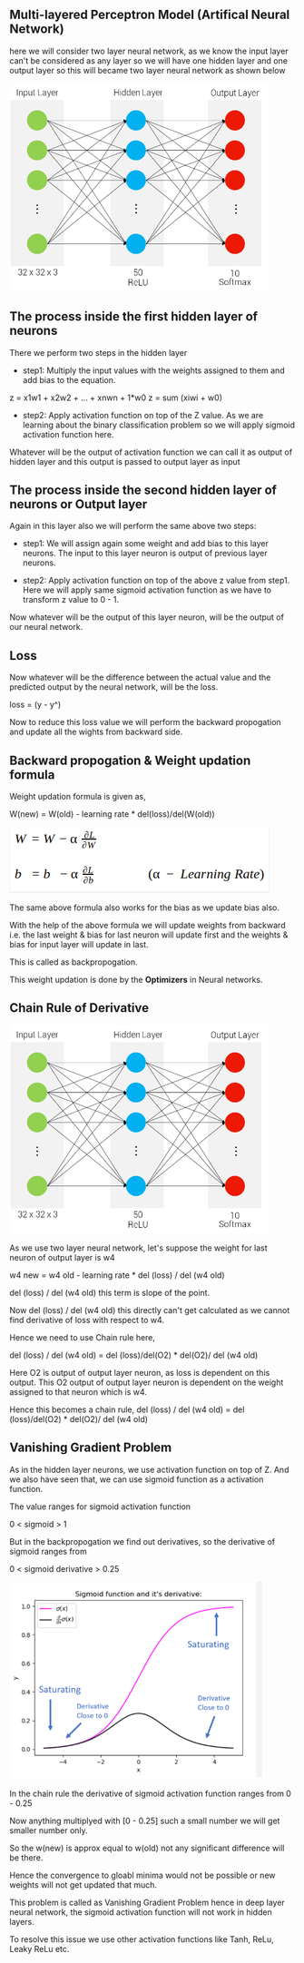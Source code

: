 ## Multi-layered Perceptron Model (Artifical Neural Network)

here we will consider two layer neural network, as we know the input layer can't be considered as any layer so we will have one hidden layer and one output layer so this will became two layer neural network as shown below

![Alt text](image.png)

## The process inside the first hidden layer of neurons

There we perform two steps in the hidden layer

- step1: Multiply the input values with the weights assigned to them and add bias to the equation.

z = x1w1 + x2w2 + ... + xnwn + 1*w0
z = sum (xiwi + w0)

- step2: Apply activation function on top of the Z value. As we are learning about the binary classification problem so we will apply sigmoid activation function here.

Whatever will be the output of activation function we can call it as output of hidden layer and this output is passed to output layer as input


## The process inside the second hidden layer of neurons or Output layer

Again in this layer also we will perform the same above two steps:

- step1:
We will assign again some weight and add bias to this layer neurons.
The input to this layer neuron is output of previous layer neurons.

- step2:
Apply activation function on top of the above z value from step1.
Here we will apply same sigmoid activation function as we have to transform z value to 0 - 1.

Now whatever will be the output of this layer neuron, will be the output of our neural network.

## Loss

Now whatever will be the difference between the actual value and the predicted output by the neural network, will be the loss.

loss = (y - y^)

Now to reduce this loss value we will perform the backward propogation and update all the wights from backward side.


## Backward propogation & Weight updation formula

Weight updation formula is given as,

W(new) = W(old) - learning rate * del(loss)/del(W(old))

![Alt text](image-2.png)

The same above formula also works for the bias as we update bias also.

With the help of the above formula we will update weights from backward i.e. the last weight & bias for last neuron will update first and the weights & bias for input layer will update in last.

This is called as backpropogation.

This weight updation is done by the **Optimizers** in Neural networks.


## Chain Rule of Derivative

![Alt text](image.png)

As we use two layer neural network, let's suppose the weight for last neuron of output layer is w4

w4 new = w4 old - learning rate * del (loss) / del (w4 old)

del (loss) / del (w4 old) this term is slope of the point.

Now del (loss) / del (w4 old) this directly can't get calculated as we cannot find derivative of loss with respect to w4.

Hence we need to use Chain rule here,

del (loss) / del (w4 old) = del (loss)/del(O2) * del(O2)/ del (w4 old)

Here O2 is output of output layer neuron, as loss is dependent on this output. This O2 output of output layer neuron is dependent on the weight assigned to that neuron which is w4.

Hence this becomes a chain rule,
del (loss) / del (w4 old) = del (loss)/del(O2) * del(O2)/ del (w4 old)


## Vanishing Gradient Problem 

As in the hidden layer neurons, we use activation function on top of Z. 
And we also have seen that, we can use sigmoid function as a activation function.

The value ranges for sigmoid activation function

0 < sigmoid > 1

But in the backpropogation we find out derivatives, so the derivative of sigmoid ranges from

0 < sigmoid derivative > 0.25

![Alt text](image-3.png)

In the chain rule the derivative of sigmoid activation function ranges from 0 - 0.25

Now anything multiplyed with [0 - 0.25] such a small number we will get smaller number only.

So the w(new) is approx equal to w(old) not any significant difference will be there.

Hence the convergence to gloabl minima would not be possible or new weights will not get updated that much.

This problem is called as Vanishing Gradient Problem
hence in deep layer neural network, the sigmoid activation function will not work in hidden layers.

To resolve this issue we use other activation functions like Tanh, ReLu, Leaky ReLu etc.

